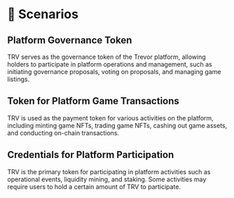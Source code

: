 # 💫 Scenarios

## Platform Governance Token&#x20;

TRV serves as the governance token of the Trevor platform, allowing holders to participate in platform operations and management, such as initiating governance proposals, voting on proposals, and managing game listings.

## Token for Platform Game Transactions&#x20;

TRV is used as the payment token for various activities on the platform, including minting game NFTs, trading game NFTs, cashing out game assets, and conducting on-chain transactions.

## Credentials for Platform Participation&#x20;

TRV is the primary token for participating in platform activities such as operational events, liquidity mining, and staking. Some activities may require users to hold a certain amount of TRV to participate.

